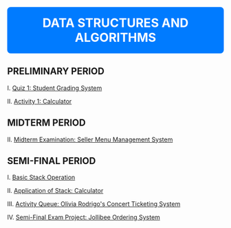 <div align="center" style="background-color: #007BFF; color: white; padding: 20px; border-radius: 8px;">
  <h1 style="margin: 0;">DATA STRUCTURES AND ALGORITHMS</h1>
</div>

## PRELIMINARY PERIOD
I. [Quiz 1: Student Grading System](https://github.com/PetyrBob/Data-Structures-and-Algorithms/blob/main/calcuaverage.cpp) 

II. [Activity 1: Calculator](https://github.com/PetyrBob/Data-Structures-and-Algorithms/blob/main/calculator.cpp)
## MIDTERM PERIOD
II. [Midterm Examination: Seller Menu Management System](https://github.com/PetyrBob/Seller-Menu-Management-Sysrtem)
## SEMI-FINAL PERIOD
I. [Basic Stack Operation](https://github.com/PetyrBob/Data-Structures-and-Algorithms/blob/main/stack.cpp)

II. [Application of Stack: Calculator](https://github.com/PetyrBob/Calculator-Stack)

III. [Activity Queue: Olivia Rodrigo's Concert Ticketing System](https://github.com/PetyrBob/System-Ticketing-Queue)

IV. [Semi-Final Exam Project: Jollibee Ordering System](https://github.com/PetyrBob/Jollibee-Ordering-System-using-Stack-and-Queue-)


